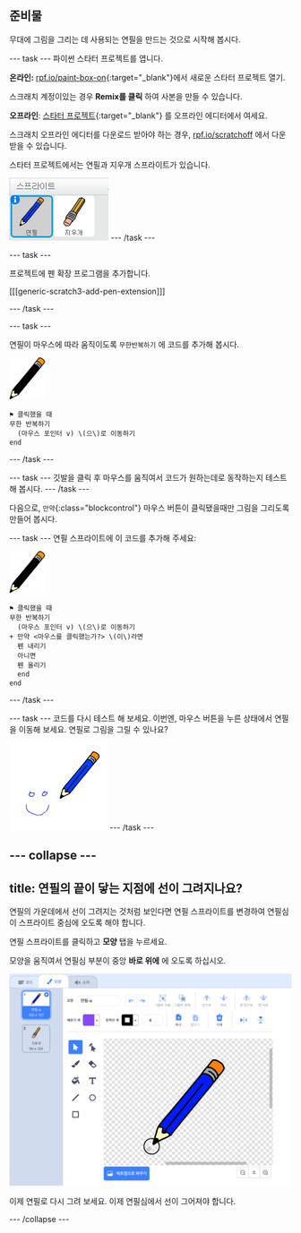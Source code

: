 ## 준비물

무대에 그림을 그리는 데 사용되는 연필을 만드는 것으로 시작해 봅시다.

--- task --- 파이썬 스타터 프로젝트를 엽니다.

**온라인:** [rpf.io/paint-box-on](http://rpf.io/paint-box-on){:target="_blank"}에서 새로운 스타터 프로젝트 열기.

스크래치 계정이있는 경우 **Remix를 클릭** 하여 사본을 만들 수 있습니다.

**오프라인**: [스타터 프로젝트](http://rpf.io/p/ko-KR/paint-box-go){:target="_blank"} 를 오프라인 에디터에서 여세요.

스크래치 오프라인 에디터를 다운로드 받아야 하는 경우, [rpf.io/scratchoff](http://rpf.io/scratchoff) 에서 다운 받을 수 있습니다.

스타터 프로젝트에서는 연필과 지우개 스프라이트가 있습니다.

![스크린샷](images/paint-starter.png) --- /task ---

--- task ---

프로젝트에 펜 확장 프로그램을 추가합니다.

[[[generic-scratch3-add-pen-extension]]]

--- /task ---

--- task ---

연필이 마우스에 따라 움직이도록 `무한반복하기` 에 코드를 추가해 봅시다.

![연필](images/pencil.png)

```blocks3
⚑ 클릭했을 때
무한 반복하기 
  (마우스 포인터 v) \(으\)로 이동하기
end
```

--- /task ---

--- task --- 깃발을 클릭 후 마우스를 움직여서 코드가 원하는데로 동작하는지 테스트 해 봅시다. --- /task ---

다음으로, `만약`{:class="blockcontrol"} 마우스 버튼이 클릭됐을때만 그림을 그리도록 만들어 봅시다.

--- task --- 연필 스프라이트에 이 코드를 추가해 주세요:

![연필](images/pencil.png)

```blocks3
⚑ 클릭했을 때
무한 반복하기 
  (마우스 포인터 v) \(으\)로 이동하기
+ 만약 <마우스를 클릭했는가?> \(이\)라면 
  펜 내리기
  아니면 
  펜 올리기
  end
end
```

--- /task ---

--- task --- 코드를 다시 테스트 해 보세요. 이번엔, 마우스 버튼을 누른 상태에서 연필을 이동해 보세요. 연필로 그림을 그릴 수 있나요?

![스크린샷](images/paint-draw.png) --- /task ---

--- collapse ---
---
title: 연필의 끝이 닿는 지점에 선이 그려지나요?
---
연필의 가운데에서 선이 그려지는 것처럼 보인다면 연필 스프라이트를 변경하여 연필심이 스프라이트 중심에 오도록 해야 합니다.

연필 스프라이트를 클릭하고 **모양** 탭을 누르세요.

모양을 움직여서 연필심 부분이 중앙 **바로 위에** 에 오도록 하십시오.

![코스튬 센터](images/costume-center-annotated.png)

이제 연필로 다시 그려 보세요. 이제 연필심에서 선이 그어져야 합니다.

--- /collapse ---
